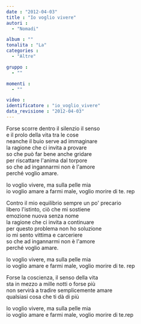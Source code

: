```yaml
---
date : "2012-04-03"
title : "Io voglio vivere"
autori : 
  - "Nomadi"

album : ""
tonalita : "La"
categories : 
  - "Altre"

gruppo : 
  - ""

momenti : 
  - ""

video : 
identificatore : "io_voglio_vivere"
data_revisione : "2012-04-03"
---
```

  
  
  
  
  
  
  
  
  
Forse scorre dentro il silenzio il senso   
e il prolo della vita tra le cose   
neanche il buio serve ad immaginare   
la ragione che ci invita a provare   
so che può far bene anche gridare   
per riscattare l'anima dal torpore   
so che ad ingannarmi non è l'amore    
perché voglio amare.   
  
  
Io voglio vivere, ma sulla pelle mia   
io voglio amare a farmi male, voglio morire di te. rep  
  
  
  
  
  
  
  
  
  
Contro il mio equilibrio sempre un po' precario   
libero l'istinto, ciò che mi sostiene   
emozione nuova senza nome   
la ragione che ci invita a continuare   
per questo problema non ho soluzione   
io mi sento vittima e carceriere   
so che ad ingannarmi non è l'amore   
perché voglio amare.   
  
  
  
Io voglio vivere, ma sulla pelle mia   
io voglio amare e farmi male, voglio morire di te. rep   
  
  
Forse la coscienza, il senso della vita   
sta in mezzo a mille notti o forse più   
non servirà a tradire semplicemente amare   
qualsiasi cosa che ti dà di più   
  
  
  
Io voglio vivere, ma sulla pelle mia   
io voglio amare e farmi male, voglio morire di te.rep  
  
  
  
